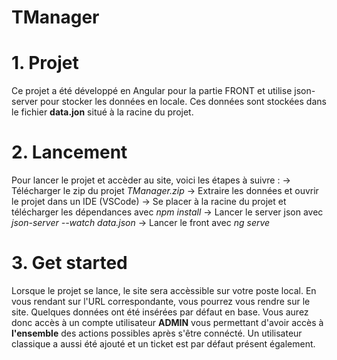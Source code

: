 # TManager

# 1. Projet
Ce projet a été développé en Angular pour la partie FRONT et utilise json-server pour stocker les données en locale. Ces données sont stockées dans le fichier __data.jon__ situé à la racine du projet.

# 2. Lancement
Pour lancer le projet et accèder au site, voici les étapes à suivre : 
-> Télécharger le zip du projet _TManager.zip_
-> Extraire les données et ouvrir le projet dans un IDE (VSCode)
-> Se placer à la racine du projet et télécharger les dépendances avec _npm install_
-> Lancer le server json avec _json-server --watch data.json_
-> Lancer le front avec _ng serve_ 

# 3. Get started
Lorsque le projet se lance, le site sera accèssible sur votre poste local. En vous rendant sur l'URL correspondante, vous pourrez vous rendre sur le site. Quelques données ont été insérées par défaut en base. Vous aurez donc accès à un compte utilisateur __ADMIN__ vous permettant d'avoir accès à __l'ensemble__ des actions possibles après s'être connécté. Un utilisateur classique a aussi été ajouté et un ticket est par défaut présent également.
